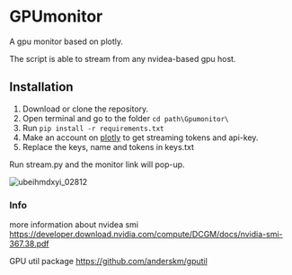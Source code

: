 # GPUmonitor

A gpu monitor based on plotly.

The script is able to stream from any nvidea-based gpu host.

## Installation
1. Download or clone the repository.
2. Open terminal and go to the folder  `cd path\Gpumonitor\` 
3. Run `pip install -r requirements.txt`
4. Make an account on [plotly](https://plot.ly/) to get streaming tokens and api-key.
5. Replace the keys, name and tokens in keys.txt

Run stream.py and the monitor link will pop-up.


![ubeihmdxyi_02812](https://user-images.githubusercontent.com/44348300/53724699-b2e02400-3e6a-11e9-932a-0f9a44b03503.png)


### Info
more information about nvidea smi 
https://developer.download.nvidia.com/compute/DCGM/docs/nvidia-smi-367.38.pdf

GPU util package
https://github.com/anderskm/gputil
